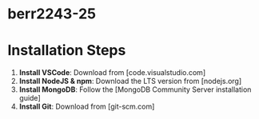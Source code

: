 # berr2243-25
# Installation Steps

1. **Install VSCode**: Download from [code.visualstudio.com]
2. **Install NodeJS & npm**: Download the LTS version from [nodejs.org]
3. **Install MongoDB**: Follow the [MongoDB Community Server installation guide]
4. **Install Git**: Download from [git-scm.com]